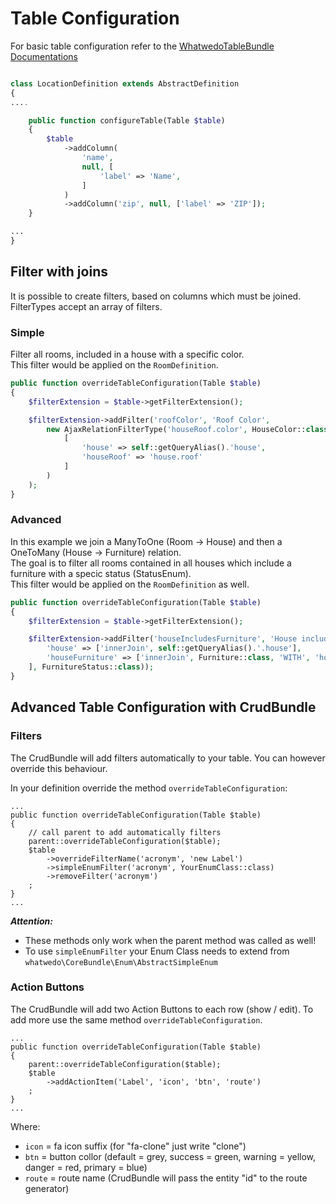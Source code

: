 # Table Configuration

For basic table configuration refer to the [WhatwedoTableBundle Documentations](https://doc.whatwedo.ch/whatwedo/tablebundle/table-configuration)

```php

class LocationDefinition extends AbstractDefinition
{
....

    public function configureTable(Table $table)
    {
        $table
            ->addColumn(
                'name', 
                null, [
                    'label' => 'Name',
                ]
            )
            ->addColumn('zip', null, ['label' => 'ZIP']);
    }

...
}
```

## Filter with joins

It is possible to create filters, based on columns which must be joined.  
FilterTypes accept an array of filters.

### Simple

Filter all rooms, included in a house with a specific color.  
This filter would be applied on the `RoomDefinition`.
```php
public function overrideTableConfiguration(Table $table)
{
    $filterExtension = $table->getFilterExtension();

    $filterExtension->addFilter('roofColor', 'Roof Color',
        new AjaxRelationFilterType('houseRoof.color', HouseColor::class, $this->doctrine,
            [
                'house' => self::getQueryAlias().'house',
                'houseRoof' => 'house.roof'
            ]
        )
    );
}
```

### Advanced

In this example we join a ManyToOne (Room -> House) and then a OneToMany (House -> Furniture) relation.  
The goal is to filter all rooms contained in all houses which include a furniture with a specic status (StatusEnum).  
This filter would be applied on the `RoomDefinition` as well.  
```php
public function overrideTableConfiguration(Table $table)
{
    $filterExtension = $table->getFilterExtension();

    $filterExtension->addFilter('houseIncludesFurniture', 'House includes furniture', new SimpleEnumFilterType('houseFurniture.status', [
        'house' => ['innerJoin', self::getQueryAlias().'.house'],
        'houseFurniture' => ['innerJoin', Furniture::class, 'WITH', 'houseFurniture.house = house.id'],
    ], FurnitureStatus::class));
}
```

## Advanced Table Configuration with CrudBundle

### Filters
The CrudBundle will add filters automatically to your table. You can however override this behaviour. 

In your definition override the method `overrideTableConfiguration`:
```
...
public function overrideTableConfiguration(Table $table)
{
    // call parent to add automatically filters
    parent::overrideTableConfiguration($table);
    $table
        ->overrideFilterName('acronym', 'new Label')
        ->simpleEnumFilter('acronym', YourEnumClass::class)
        ->removeFilter('acronym')
    ;
}
...
```

***Attention:***
* These methods only work when the parent method was called as well!
* To use `simpleEnumFilter` your Enum Class needs to extend from `whatwedo\CoreBundle\Enum\AbstractSimpleEnum`

### Action Buttons
The CrudBundle will add two Action Buttons to each row (show / edit). To add more use the same method `overrideTableConfiguration`.

```
...
public function overrideTableConfiguration(Table $table)
{
    parent::overrideTableConfiguration($table);
    $table
        ->addActionItem('Label', 'icon', 'btn', 'route')
    ;
}
...
```
Where:
- `icon` = fa icon suffix (for "fa-clone" just write "clone")
- `btn` = button collor (default = grey, success = green, warning = yellow, danger = red, primary = blue)
- `route` = route name (CrudBundle will pass the entity "id" to the route generator)
